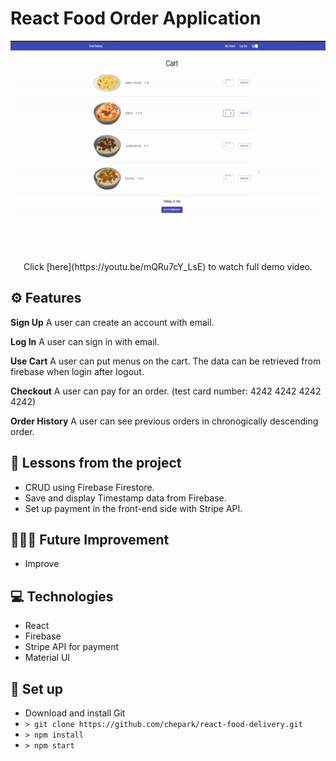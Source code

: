 # React Food Order Application

<p align="center">
  <img width="530" height="350" src="./src/assets/projectDemo.gif">
  Click [here](https://youtu.be/mQRu7cY_LsE) to watch full demo video.
</p>

## ⚙️ Features

**Sign Up**
A user can create an account with email.

**Log In**
A user can sign in with email.

**Use Cart**
A user can put menus on the cart. The data can be retrieved from firebase when login after logout.

**Checkout**
A user can pay for an order. (test card number: 4242 4242 4242 4242)

**Order History**
A user can see previous orders in chronogically descending order.

## 📌 Lessons from the project

- CRUD using Firebase Firestore.
- Save and display Timestamp data from Firebase.
- Set up payment in the front-end side with Stripe API.

## 👩🏻‍🔧 Future Improvement

- Improve

## 💻 Technologies

- React
- Firebase
- Stripe API for payment
- Material UI

## 🔨 Set up

- Download and install Git
- `> git clone https://github.com/chepark/react-food-delivery.git`
- `> npm install`
- `> npm start`
